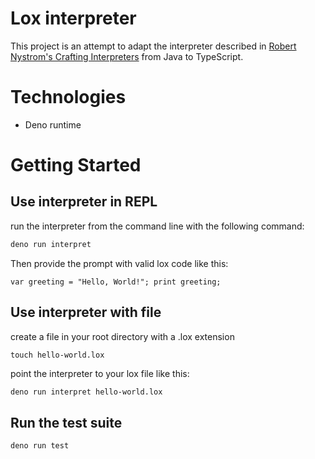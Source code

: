 # Lox interpreter

This project is an attempt to adapt the interpreter described in [Robert Nystrom's Crafting Interpreters](https://craftinginterpreters.com/) from Java to TypeScript.

# Technologies

- Deno runtime

# Getting Started

## Use interpreter in REPL

run the interpreter from the command line with the following command:

```sh
deno run interpret
```

Then provide the prompt with valid lox code like this:

```
var greeting = "Hello, World!"; print greeting;
```

## Use interpreter with file

create a file in your root directory with a .lox extension

```
touch hello-world.lox
```

point the interpreter to your lox file like this:

```sh
deno run interpret hello-world.lox
```

## Run the test suite

```sh
deno run test
```